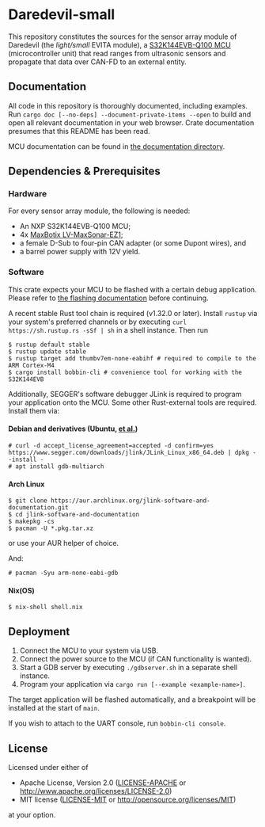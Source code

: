 # Daredevil-small

This repository constitutes the sources for the sensor array module of Daredevil (the *light/small* EVITA module),
a [S32K144EVB-Q100 MCU](https://www.nxp.com/support/developer-resources/evaluation-and-development-boards/analog-toolbox/s32k144-evaluation-board:S32K144EVB) (microcontroller unit) that read ranges from ultrasonic sensors and propagate that data over CAN-FD to an external entity.

## Documentation
All code in this repository is thoroughly documented, including examples.
Run `cargo doc [--no-deps] --document-private-items --open` to build and open all relevant documentation in your web browser.
Crate documentation presumes that this README has been read.

MCU documentation can be found in [the documentation directory](./doc).

## Dependencies & Prerequisites

### Hardware
For every sensor array module, the following is needed:
* An NXP S32K144EVB-Q100 MCU;
* 4x [MaxBotix LV-MaxSonar-EZ1](https://www.maxbotix.com/Ultrasonic_Sensors/MB1010.htm);
* a female D-Sub to four-pin CAN adapter (or some Dupont wires), and
* a barrel power supply with 12V yield.

### Software
This crate expects your MCU to be flashed with a certain debug application.
Please refer to [the flashing documentation](./doc/FLASHING.md) before continuing.

A recent stable Rust tool chain is required (v1.32.0 or later).
Install `rustup` via your system's preferred channels or by executing `curl https://sh.rustup.rs -sSf | sh` in a shell instance.
Then run
```
$ rustup default stable
$ rustup update stable
$ rustup target add thumbv7em-none-eabihf # required to compile to the ARM Cortex-M4
$ cargo install bobbin-cli # convenience tool for working with the S32K144EVB
```

Additionally, SEGGER's software debugger JLink is required to program your application onto the MCU.
Some other Rust-external tools are required.
Install them via:

#### Debian and derivatives (Ubuntu, [et al.](https://en.wikipedia.org/wiki/List_of_Linux_distributions#Debian-based))
```
# curl -d accept_license_agreement=accepted -d confirm=yes https://www.segger.com/downloads/jlink/JLink_Linux_x86_64.deb | dpkg --install -
# apt install gdb-multiarch
```

#### Arch Linux
```
$ git clone https://aur.archlinux.org/jlink-software-and-documentation.git
$ cd jlink-software-and-documentation
$ makepkg -cs
$ pacman -U *.pkg.tar.xz
```
or use your AUR helper of choice.

And:

```
# pacman -Syu arm-none-eabi-gdb
```

#### Nix(OS)
```
$ nix-shell shell.nix
```

## Deployment

1. Connect the MCU to your system via USB.
2. Connect the power source to the MCU (if CAN functionality is wanted).
3. Start a GDB server by executing `./gdbserver.sh` in a separate shell instance.
4. Program your application via `cargo run [--example <example-name>]`.

The target application will be flashed automatically, and a breakpoint will be installed at the start of `main`.

If you wish to attach to the UART console, run `bobbin-cli console`.

## License
Licensed under either of

- Apache License, Version 2.0 ([LICENSE-APACHE](LICENSE-APACHE) or http://www.apache.org/licenses/LICENSE-2.0)
- MIT license ([LICENSE-MIT](LICENSE-MIT) or http://opensource.org/licenses/MIT)

at your option.
